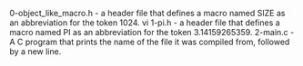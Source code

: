 0-object_like_macro.h - a header file that defines a macro named SIZE as an abbreviation for the token 1024.
vi 1-pi.h - a header file that defines a macro named PI as an abbreviation for the token 3.14159265359.
2-main.c - A C program that prints the name of the file it was compiled from, followed by a new line.
